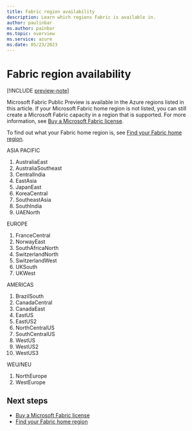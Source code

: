 ```yaml
---
title: Fabric region availability
description: Learn which regions Fabric is available in.
author: paulinbar
ms.author: painbar
ms.topic: overview
ms.service: azure
ms.date: 05/23/2023
---
```


# Fabric region availability

[!INCLUDE [preview-note](../includes/preview-note.md)]

Microsoft Fabric Public Preview is available in the Azure regions listed in this article. If your Microsoft Fabric home region is not listed, you can still create a Microsoft Fabric capacity in a region that is supported. For more information, see [Buy a Microsoft Fabric license](../enterprise/licenses-buy).

To find out what your Fabric home region is, see [Find your Fabric home region](./admin-find-fabric-home-region.md).

ASIA PACIFIC
1.	AustraliaEast
1.	AustraliaSoutheast
1.	CentralIndia
1.	EastAsia
1.	JapanEast
1.	KoreaCentral
1.	SoutheastAsia
1.	SouthIndia
1.	UAENorth

EUROPE
1.	FranceCentral
1.	NorwayEast
1.	SouthAfricaNorth
1.	SwitzerlandNorth
1.	SwitzerlandWest
1.	UKSouth
1.	UKWest

AMERICAS
1.	BrazilSouth
1. CanadaCentral
1.	CanadaEast
1.	EastUS
1.	EastUS2
1. NorthCentralUS
1.	SouthCentralUS
1.	WestUS
1.	WestUS2
1.	WestUS3

WEU/NEU
1.	NorthEurope
1.	WestEurope

## Next steps

* [Buy a Microsoft Fabric license](../enterprise/licenses-buy)
* [Find your Fabric home region](./admin-find-fabric-home-region.md)
